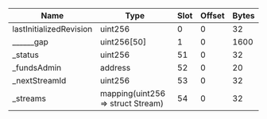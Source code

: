 | Name                    | Type                              | Slot | Offset | Bytes |
| ----------------------- | --------------------------------- | ---- | ------ | ----- |
| lastInitializedRevision | uint256                           | 0    | 0      | 32    |
| ______gap               | uint256[50]                       | 1    | 0      | 1600  |
| _status                 | uint256                           | 51   | 0      | 32    |
| _fundsAdmin             | address                           | 52   | 0      | 20    |
| _nextStreamId           | uint256                           | 53   | 0      | 32    |
| _streams                | mapping(uint256 => struct Stream) | 54   | 0      | 32    |
